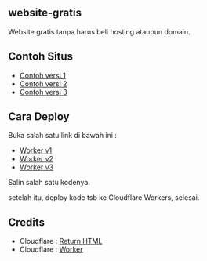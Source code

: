 ## website-gratis
Website gratis tanpa harus beli hosting ataupun domain.

## Contoh Situs
* [Contoh versi 1](https://free-web-demo.floral.workers.dev/)
* [Contoh versi 2](https://https://demo-site-v2.floral.workers.dev/)
* [Contoh versi 3](https://project-theme.floral.workers.dev/)

## Cara Deploy
Buka salah satu link di bawah ini :
* [Worker v1](https://github.com/kuro-creator/website-gratis/blob/main/worker/worker%20v1.js)
* [Worker v2](https://github.com/kuro-creator/website-gratis/blob/main/worker/worker%20v2.js)
* [Worker v3](https://github.com/kuro-creator/website-gratis/blob/main/worker/worker%20v3%20(Prj-Theme).js)

Salin salah satu kodenya. 

setelah itu, deploy kode tsb ke Cloudflare Workers, selesai.

## Credits

* Cloudflare : [Return HTML](https://developers.cloudflare.com/workers/examples/return-html)
* Cloudflare : [Worker](https://dash.cloudflare.com/workers/overview)
